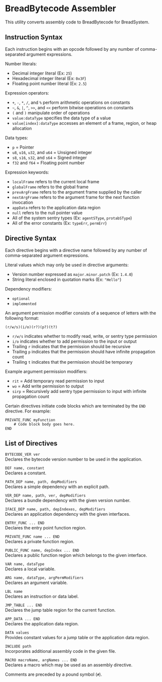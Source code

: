 
# BreadBytecode Assembler

This utility converts assembly code to BreadBytecode for BreadSystem.

## Instruction Syntax

Each instruction begins with an opcode followed by any number of comma-separated argument expressions.

Number literals:

* Decimal integer literal (Ex: `25`)
* Hexadecimal integer literal (Ex: `0x3F`)
* Floating point number literal (Ex: `2.5`)

Expression operators:

* `+`, `-`, `*`, `/`, and `%` perform arithmetic operations on constants
* `~`, `&`, `|`, `^`, `>>`, and `<<` perform bitwise operations on constants
* `(` and `)` manipulate order of operations
* `value:dataType` specifies the data type of a value
* `value[index]:dataType` accesses an element of a frame, region, or heap allocation

Data types:

* `p` = Pointer
* `u8`, `u16`, `u32`, and `u64` = Unsigned integer
* `s8`, `s16`, `s32`, and `s64` = Signed integer
* `f32` and `f64` = Floating point number

Expression keywords:

* `localFrame` refers to the current local frame
* `globalFrame` refers to the global frame
* `prevArgFrame` refers to the argument frame supplied by the caller
* `nextArgFrame` refers to the argument frame for the next function invocation
* `appData` refers to the application data region
* `null` refers to the null pointer value
* All of the system sentry types (Ex: `agentSType`, `protabSType`)
* All of the error constants (Ex: `typeErr`, `permErr`)

## Directive Syntax

Each directive begins with a directive name followed by any number of comma-separated argument expressions.

Literal values which may only be used in directive arguments:

* Version number expressed as `major.minor.patch` (Ex: `1.4.0`)
* String literal enclosed in quotation marks (Ex: `"Hello"`)

Dependency modifiers:

* `optional`
* `implemented`

An argument permission modifier consists of a sequence of letters with the following format:

`(r/w/s)(i/o)(r?)(p?)(t?)`

* `r/w/s` indicates whether to modify read, write, or sentry type permission
* `i/o` indicates whether to add permission to the input or output
* Trailing `r` indicates that the permission should be recursive
* Trailing `p` indicates that the permission should have infinite propagation count
* Trailing `t` indicates that the permission should be temporary

Example argument permission modifiers:

* `rit` = Add temporary read permission to input
* `wo` = Add write permission to output
* `sirp` = Recursively add sentry type permission to input with infinite propagation count

Certain directives initiate code blocks which are terminated by the `END` directive. For example:

```
PRIVATE_FUNC myFunction
    # Code block body goes here.
END
```

## List of Directives

`BYTECODE_VER ver`  
Declares the bytecode version number to be used in the application.

`DEF name, constant`  
Declares a constant.

`PATH_DEP name, path, depModifiers`  
Declares a simple dependency with an explicit path.

`VER_DEP name, path, ver, depModifiers`  
Declares a bundle dependency with the given version number.

`IFACE_DEP name, path, depIndexes, depModifiers`  
Declares an application dependency with the given interfaces.

`ENTRY_FUNC ... END`  
Declares the entry point function region.

`PRIVATE_FUNC name ... END`  
Declares a private function region.

`PUBLIC_FUNC name, depIndex ... END`  
Declares a public function region which belongs to the given interface.

`VAR name, dataType`  
Declares a local variable.

`ARG name, dataType, argPermModifiers`  
Declares an argument variable.

`LBL name`  
Declares an instruction or data label.

`JMP_TABLE ... END`  
Declares the jump table region for the current function.

`APP_DATA ... END`  
Declares the application data region.

`DATA values`  
Provides constant values for a jump table or the application data region.

`INCLUDE path`  
Incorporates additional assembly code in the given file.

`MACRO macroName, argNames ... END`  
Declares a macro which may be used as an assembly directive.

Comments are preceded by a pound symbol (`#`).


